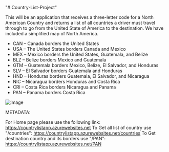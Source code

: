 "# Country-List-Project" 

This will be an application that receives a three-letter code for a North American Country and returns a list of all countries a driver must travel through to go from the United State of America to the destination. We have included a simplified map of North America.

- CAN – Canada borders the United States 
- USA – The United States borders Canada and Mexico
- MEX – Mexico borders the United States, Guatemala, and Belize
- BLZ – Belize borders Mexico and Guatemala 
- GTM – Guatemala borders Mexico, Belize, El Salvador, and Honduras 
- SLV – El Salvador borders Guatemala and Honduras
- HND – Honduras borders Guatemala, El Salvador, and Nicaragua
- NIC – Nicaragua borders Honduras and Costa Rica 
- CRI – Costa Rica borders Nicaragua and Panama 
- PAN – Panama borders Costa Rica

![image](https://user-images.githubusercontent.com/73940626/139483652-80109c31-ddaa-4852-88f2-c3e0673f8e26.png)

METADATA:

For Home page please use the following link: https://countrylistapp.azurewebsites.net
To Get all list of country use "/countries": https://countrylistapp.azurewebsites.net/countries 
To Get destination country and its borders use "/PAN": https://countrylistapp.azurewebsites.net/PAN 
